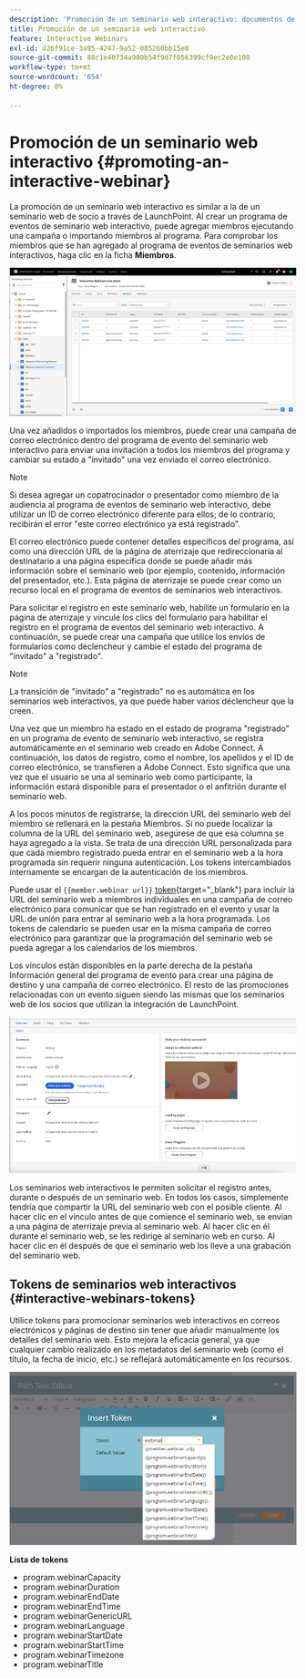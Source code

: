 ```yaml
---
description: 'Promoción de un seminario web interactivo: documentos de Marketo, documentación del producto'
title: Promoción de un seminario web interactivo
feature: Interactive Webinars
exl-id: d26f91ce-3a95-4247-9a52-085260bb15e8
source-git-commit: 88c1e40734a980b54f9d7f056399cf9ec2e0e100
workflow-type: tm+mt
source-wordcount: '654'
ht-degree: 0%

---
```


# Promoción de un seminario web interactivo {#promoting-an-interactive-webinar}

La promoción de un seminario web interactivo es similar a la de un seminario web de socio a través de LaunchPoint. Al crear un programa de eventos de seminario web interactivo, puede agregar miembros ejecutando una campaña o importando miembros al programa. Para comprobar los miembros que se han agregado al programa de eventos de seminarios web interactivos, haga clic en la ficha **Miembros**.

![](assets/promoting-an-interactive-webinar-1.png)

Una vez añadidos o importados los miembros, puede crear una campaña de correo electrónico dentro del programa de evento del seminario web interactivo para enviar una invitación a todos los miembros del programa y cambiar su estado a &quot;invitado&quot; una vez enviado el correo electrónico.

>[!NOTE]
>
>Si desea agregar un copatrocinador o presentador como miembro de la audiencia al programa de eventos de seminario web interactivo, debe utilizar un ID de correo electrónico diferente para ellos; de lo contrario, recibirán el error &quot;este correo electrónico ya está registrado&quot;.

El correo electrónico puede contener detalles específicos del programa, así como una dirección URL de la página de aterrizaje que redireccionaría al destinatario a una página específica donde se puede añadir más información sobre el seminario web (por ejemplo, contenido, información del presentador, etc.). Esta página de aterrizaje se puede crear como un recurso local en el programa de eventos de seminarios web interactivos.

Para solicitar el registro en este seminario web, habilite un formulario en la página de aterrizaje y vincule los clics del formulario para habilitar el registro en el programa de eventos del seminario web interactivo. A continuación, se puede crear una campaña que utilice los envíos de formularios como déclencheur y cambie el estado del programa de &quot;invitado&quot; a &quot;registrado&quot;.

>[!NOTE]
>
>La transición de &quot;invitado&quot; a &quot;registrado&quot; no es automática en los seminarios web interactivos, ya que puede haber varios déclencheur que la creen.

Una vez que un miembro ha estado en el estado de programa &quot;registrado&quot; en un programa de evento de seminario web interactivo, se registra automáticamente en el seminario web creado en Adobe Connect. A continuación, los datos de registro, como el nombre, los apellidos y el ID de correo electrónico, se transfieren a Adobe Connect. Esto significa que una vez que el usuario se una al seminario web como participante, la información estará disponible para el presentador o el anfitrión durante el seminario web.

A los pocos minutos de registrarse, la dirección URL del seminario web del miembro se rellenará en la pestaña Miembros. Si no puede localizar la columna de la URL del seminario web, asegúrese de que esa columna se haya agregado a la vista. Se trata de una dirección URL personalizada para que cada miembro registrado pueda entrar en el seminario web a la hora programada sin requerir ninguna autenticación. Los tokens intercambiados internamente se encargan de la autenticación de los miembros.

Puede usar el `{{member.webinar url}}` [token](/help/marketo/product-docs/demand-generation/landing-pages/personalizing-landing-pages/tokens-overview.md){target="_blank"} para incluir la URL del seminario web a miembros individuales en una campaña de correo electrónico para comunicar que se han registrado en el evento y usar la URL de unión para entrar al seminario web a la hora programada. Los tokens de calendario se pueden usar en la misma campaña de correo electrónico para garantizar que la programación del seminario web se pueda agregar a los calendarios de los miembros.

Los vínculos están disponibles en la parte derecha de la pestaña Información general del programa de evento para crear una página de destino y una campaña de correo electrónico. El resto de las promociones relacionadas con un evento siguen siendo las mismas que los seminarios web de los socios que utilizan la integración de LaunchPoint.

![](assets/promoting-an-interactive-webinar-2.png)

Los seminarios web interactivos le permiten solicitar el registro antes, durante o después de un seminario web. En todos los casos, simplemente tendría que compartir la URL del seminario web con el posible cliente. Al hacer clic en el vínculo antes de que comience el seminario web, se envían a una página de aterrizaje previa al seminario web. Al hacer clic en él durante el seminario web, se les redirige al seminario web en curso. Al hacer clic en él después de que el seminario web los lleve a una grabación del seminario web.

## Tokens de seminarios web interactivos {#interactive-webinars-tokens}

Utilice tokens para promocionar seminarios web interactivos en correos electrónicos y páginas de destino sin tener que añadir manualmente los detalles del seminario web. Esto mejora la eficacia general, ya que cualquier cambio realizado en los metadatos del seminario web (como el título, la fecha de inicio, etc.) se reflejará automáticamente en los recursos.

![](assets/promoting-an-interactive-webinar-3.png)

**Lista de tokens**

* program.webinarCapacity
* program.webinarDuration
* program.webinarEndDate
* program.webinarEndTime
* program.webinarGenericURL
* program.webinarLanguage
* program.webinarStartDate
* program.webinarStartTime
* program.webinarTimezone
* program.webinarTitle
